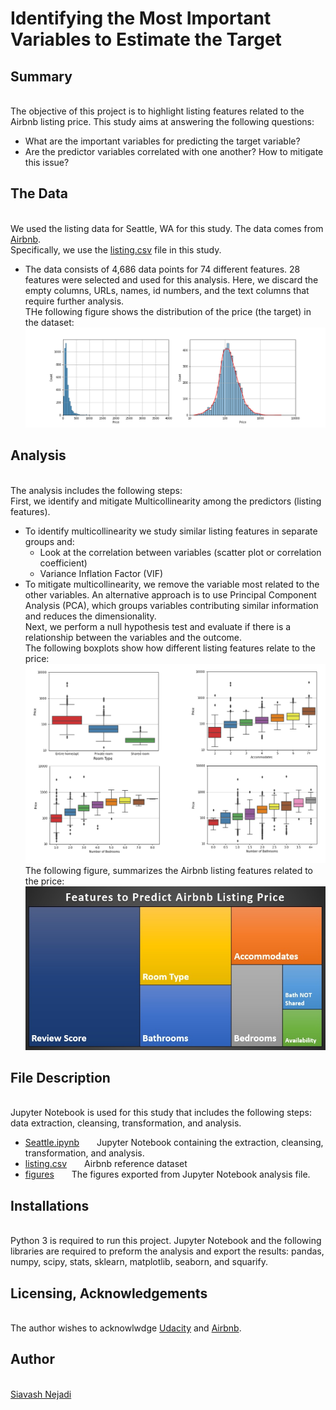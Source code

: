 # Identifying the Most Important Variables to Estimate the Target

## Summary
<br>The objective of this project is to highlight listing features related to the Airbnb listing price. This study aims at answering the following questions:
  - What are the important variables for predicting the target variable?
  - Are the predictor variables correlated with one another? How to mitigate this issue?

## The Data
<br> We used the listing data for Seattle, WA for this study. The data comes from [Airbnb](http://insideairbnb.com/get-the-data/). 
<br> Specifically, we use the [listing.csv](https://github.com/snejadi/Airbnb/blob/main/Airbnb_data/Seattle/listings.csv) file in this study. 
- The data consists of 4,686 data points for 74 different features. 28 features were selected and used for this analysis. Here, we discard the empty columns, URLs, names, id numbers, and the text columns that require further analysis.
<br> THe following figure shows the distribution of the price (the target) in the dataset:
![Figure_01](https://github.com/snejadi/Airbnb/blob/b0a1e57efc0808965626072a745a18e97788f018/figures/01_price.png)

## Analysis
<br> The analysis includes the following steps:
<br> First, we identify and mitigate Multicollinearity among the predictors (listing features). 
- To identify multicollinearity we study similar listing features in separate groups and:
  - Look at the correlation between variables (scatter plot or correlation coefficient)
  - Variance Inflation Factor (VIF)
- To mitigate multicollinearity, we remove the variable most related to the other variables. An alternative approach is to use Principal Component Analysis (PCA), which groups variables contributing similar information and reduces the dimensionality.
<br> Next, we perform a null hypothesis test and evaluate if there is a relationship between the variables and the outcome.
<br> The following boxplots show how different listing features relate to the price:
![Figure_02](https://github.com/snejadi/Airbnb/blob/b0a1e57efc0808965626072a745a18e97788f018/figures/12_acc_bedr_roomT_bath.png)
<br> The following figure, summarizes the Airbnb listing features related to the price:
![Figure_03](https://github.com/snejadi/Airbnb/blob/b0a1e57efc0808965626072a745a18e97788f018/figures/00_significant_features.jpg)

## File Description
<br> Jupyter Notebook is used for this study that includes the following steps: data extraction, cleansing, transformation, and analysis. 
- [Seattle.ipynb](https://github.com/snejadi/Airbnb/blob/main/Airbnb_analysis/Seattle.ipynb)&emsp;&emsp;Jupyter Notebook containing the extraction, cleansing, transformation, and analysis.
- [listing.csv](https://github.com/snejadi/Airbnb/blob/main/Airbnb_data/Seattle/listings.csv)&emsp;&emsp;Airbnb reference dataset
- [figures](https://github.com/snejadi/Airbnb/tree/main/figures)&emsp;&emsp;The figures exported from Jupyter Notebook analysis file.

## Installations
<br>Python 3 is required to run this project. Jupyter Notebook and the following libraries are required to preform the analysis and export the results: pandas, numpy, scipy, stats, sklearn, matplotlib, seaborn, and squarify.

## Licensing, Acknowledgements
<br> The author wishes to acknowlwdge [Udacity](https://www.udacity.com/) and [Airbnb](https://airbnb.com/).

## Author
<br>[Siavash Nejadi](https://github.com/snejadi/)